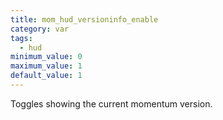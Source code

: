 ```yaml
---
title: mom_hud_versioninfo_enable
category: var
tags:
  - hud
minimum_value: 0
maximum_value: 1
default_value: 1
---
```


Toggles showing the current momentum version.